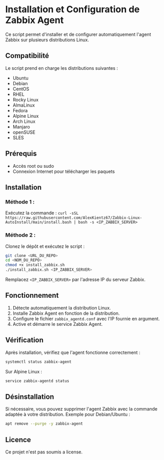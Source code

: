 # Installation et Configuration de Zabbix Agent

Ce script permet d'installer et de configurer automatiquement l'agent Zabbix sur plusieurs distributions Linux.

## Compatibilité
Le script prend en charge les distributions suivantes :
- Ubuntu
- Debian
- CentOS
- RHEL
- Rocky Linux
- AlmaLinux
- Fedora
- Alpine Linux
- Arch Linux
- Manjaro
- openSUSE
- SLES

## Prérequis
- Accès root ou sudo
- Connexion Internet pour télécharger les paquets

## Installation

### Méthode 1 : 

Exécutez la commande : 
```curl -sSL https://raw.githubusercontent.com/AlexKientz67/Zabbix-Linux-AutoInstall/main/install.bash | bash -s <IP_ZABBIX_SERVER>``` 

### Méthode 2 :

Clonez le dépôt et exécutez le script :

```bash
git clone <URL_DU_REPO>
cd <NOM_DU_REPO>
chmod +x install_zabbix.sh
./install_zabbix.sh <IP_ZABBIX_SERVER>
```

Remplacez `<IP_ZABBIX_SERVER>` par l'adresse IP du serveur Zabbix.

## Fonctionnement
1. Détecte automatiquement la distribution Linux.
2. Installe Zabbix Agent en fonction de la distribution.
3. Configure le fichier `zabbix_agentd.conf` avec l'IP fournie en argument.
4. Active et démarre le service Zabbix Agent.

## Vérification
Après installation, vérifiez que l'agent fonctionne correctement :

```bash
systemctl status zabbix-agent
```

Sur Alpine Linux :
```bash
service zabbix-agentd status
```

## Désinstallation
Si nécessaire, vous pouvez supprimer l'agent Zabbix avec la commande adaptée à votre distribution. Exemple pour Debian/Ubuntu :

```bash
apt remove --purge -y zabbix-agent
```

## Licence
Ce projet n'est pas soumis a license.